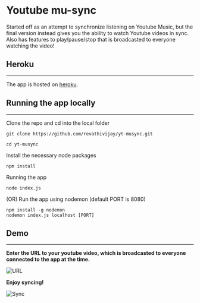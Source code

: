 # Youtube mu-sync

Started off as an attempt to synchronize listening on Youtube Music, but the final version instead gives you the ability to watch Youtube videos in sync. Also has features to play/pause/stop that is broadcasted to everyone watching the video!

## Heroku

---

The app is hosted on [heroku](https://aqueous-bastion-61665.herokuapp.com/).

## Running the app locally

---

Clone the repo and cd into the local folder

```
git clone https://github.com/revathivijay/yt-musync.git

cd yt-musync
```

Install the necessary node packages

```
npm install
```

Running the app

```
node index.js
```

(OR) Run the app using nodemon (default PORT is 8080)

```
npm install -g nodemon
nodemon index.js localhost [PORT]
```

## Demo

---

**Enter the URL to your youtube video, which is broadcasted to everyone connected to the app at the time.**

![URL](https://github.com/revathivijay/yt-musync/blob/main/images/url.gif)

**Enjoy syncing!**

![Sync]()
